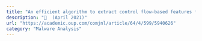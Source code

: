```yaml
---
title: "An efficient algorithm to extract control flow-based features for ioT malware detection"
description: "📰  (April 2021)"
url: "https://academic.oup.com/comjnl/article/64/4/599/5940626"
category: "Malware Analysis"
---
```

